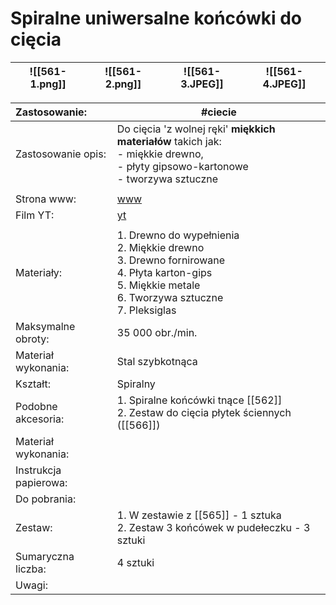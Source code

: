 # Spiralne uniwersalne końcówki do cięcia

| ![[561-1.png]] | ![[561-2.png]] | ![[561-3.JPEG]] | ![[561-4.JPEG]] |
| -------------- | -------------- | --------------- | --------------- |


| Zastosowanie:         | #ciecie                                                                                                                                                       |
| :-------------------- | ------------------------------------------------------------------------------------------------------------------------------------------------------------- |
| Zastosowanie opis:    | Do cięcia 'z wolnej ręki' **miękkich materiałów** takich jak:<br>    - miękkie drewno, <br>    - płyty gipsowo-kartonowe<br>    - tworzywa sztuczne           |
|                       |                                                                                                                                                               |
| Strona www:           | [www](https://www.dremel.com/pl/pl/p/spiralne-uniwersalne-koncowki-do-ciecia-26150561ja)                                                                      |
| Film YT:              | [yt](https://youtu.be/1SpuMHgjLHs)                                                                                                                            |
|                       |                                                                                                                                                               |
| Materiały:            | 1.  Drewno do wypełnienia<br>2. Miękkie drewno<br>3. Drewno fornirowane<br>4. Płyta karton-gips<br>5. Miękkie metale<br>6. Tworzywa sztuczne<br>7. Pleksiglas |
| Maksymalne obroty:    | 35 000 obr./min.                                                                                                                                              |
| Materiał wykonania:   | Stal szybkotnąca                                                                                                                                              |
| Kształt:              | Spiralny                                                                                                                                                      |
| Podobne akcesoria:    | 1. Spiralne końcówki tnące [[562]]<br>2. Zestaw do cięcia płytek ściennych ([[566]])                                                                          |
| Materiał wykonania:   |                                                                                                                                                               |
| Instrukcja papierowa: |                                                                                                                                                               |
| Do pobrania:          |                                                                                                                                                               |
| Zestaw:               | 1. W zestawie z [[565]] - 1 sztuka<br>2. Zestaw 3 końcówek w pudełeczku - 3 sztuki                                                                            |
| Sumaryczna liczba:    | 4 sztuki                                                                                                                                                      |
| Uwagi:                |                                                                                                                                                               |
